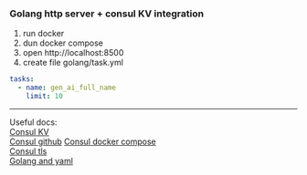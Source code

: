 ### Golang http server + consul KV integration

1. run docker
2. dun docker compose 
3. open http://localhost:8500
4. create file golang/task.yml
```yaml
tasks:
  - name: gen_ai_full_name
    limit: 10
```


---
Useful docs:  
[Consul KV](https://developer.hashicorp.com/consul/docs/dynamic-app-config/kv)  
[Consul github](https://github.com/hashicorp/consul/tree/main)
[Consul docker compose](https://developer.hashicorp.com/consul/tutorials/docker/docker-compose-datacenter)  
[Consul tls](https://developer.hashicorp.com/consul/tutorials/security/tls-encryption-secure)  
[Golang and yaml](https://betterprogramming.pub/parsing-and-creating-yaml-in-go-crash-course-2ec10b7db850
)

